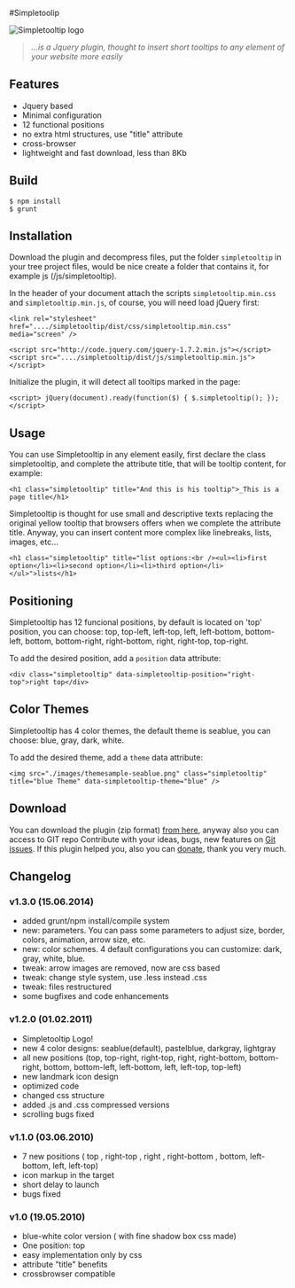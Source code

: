 #Simpletoolip

![Simpletooltip logo](http://codingsomething.files.wordpress.com/2011/01/simpletooltip-logo.png?w=200&h=200)
> _...is a Jquery plugin, thought to insert short tooltips to any element of your website more easily_

## Features

* Jquery based
* Minimal configuration
* 12 functional positions
* no extra html structures, use "title" attribute
* cross-browser
* lightweight and fast download, less than 8Kb

## Build

`$ npm install`   
`$ grunt`

## Installation

Download the plugin and decompress files, put the folder `simpletooltip` in your tree project files, would be nice create a folder that contains it, for example js (/js/simpletooltip).

In the header of your document attach the scripts `simpletooltip.min.css` and `simpletooltip.min.js`, of course, you will need load jQuery first:

`<link rel="stylesheet" href="..../simpletooltip/dist/css/simpletooltip.min.css" media="screen" />`

`<script src="http://code.jquery.com/jquery-1.7.2.min.js"></script>`
`<script src="..../simpletooltip/dist/js/simpletooltip.min.js"></script>`

Initialize the plugin, it will detect all tooltips marked in the page:

`<script>
    jQuery(document).ready(function($) {
        $.simpletooltip();
    });
</script>`


## Usage

You can use Simpletooltip in any element easily, first declare the class simpletooltip, and complete the attribute title, that will be tooltip content, for example:

`<h1 class="simpletooltip" title="And this is his tooltip">_This is a page title</h1>`

Simpletooltip is thought for use small and descriptive texts replacing the original yellow tooltip that browsers offers when we complete the attribute title. Anyway, you can insert content more complex like linebreaks, lists, images, etc...

`<h1 class="simpletooltip" title="list options:<br /><ul><li>first option</li><li>second option</li><li>third option</li></ul>">lists</h1>`


## Positioning

Simpletooltip has 12 funcional positions, by default is located on 'top' position, you can choose: top, top-left, left-top, left, left-bottom, bottom-left, bottom, bottom-right, right-bottom, right, right-top, top-right.

To add the desired position, add a `position` data attribute:

`<div class="simpletooltip" data-simpletooltip-position="right-top">right top</div>`


## Color Themes

Simpletooltip has 4 color themes, the default theme is seablue, you can choose: blue, gray, dark, white.

To add the desired theme, add a `theme` data attribute:

`<img src="./images/themesample-seablue.png" class="simpletooltip" title="blue Theme" data-simpletooltip-theme="blue" />`

## Download

You can download the plugin (zip format) [from here](https://github.com/not-only-code/Simpletooltip/zipball/master), anyway also you can access to GIT repo Contribute with your ideas, bugs, new features on [Git issues](https://github.com/not-only-code/Simpletooltip/issues). If this plugin helped you, also you can [donate](https://www.paypal.com/cgi-bin/webscr?cmd=_s-xclick&hosted_button_id=MRNNVK3SDEQKN), thank you very much.

## Changelog

### v1.3.0 (15.06.2014)

* added grunt/npm install/compile system
* new: parameters. You can pass some parameters to adjust size, border, colors, animation, arrow size, etc.
* new: color schemes. 4 default configurations you can customize: dark, gray, white, blue. 
* tweak: arrow images are removed, now are css based
* tweak: change style system, use .less instead .css
* tweak: files restructured
* some bugfixes and code enhancements


### v1.2.0 (01.02.2011)

* Simpletooltip Logo!
* new 4 color designs: seablue(default), pastelblue, darkgray, lightgray
* all new positions (top, top-right, right-top, right, right-bottom, bottom-right, bottom, bottom-left, left-bottom, left, left-top, top-left)
* new landmark icon design
* optimized code
* changed css structure
* added .js and .css compressed versions
* scrolling bugs fixed


### v1.1.0 (03.06.2010)

* 7 new positions ( top , right-top , right , right-bottom , bottom, left-bottom, left, left-top) 
* icon markup in the target
* short delay to launch
* bugs fixed


### v1.0 (19.05.2010)

* blue-white color version ( with fine shadow box css made)
* One position: top
* easy implementation only by css
* attribute "title" benefits
* crossbrowser compatible